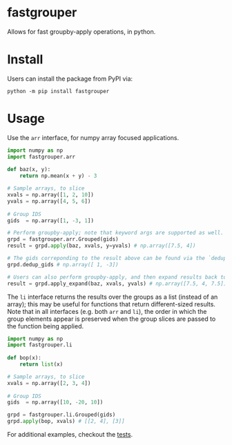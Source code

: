 [![<sjoshistrats>](https://circleci.com/gh/sjoshistrats/fastgrouper.svg?style=shield)](https://app.circleci.com/pipelines/github/sjoshistrats/fastgrouper?branch=master)

# fastgrouper
Allows for fast groupby-apply operations, in python.
  
# Install
  
Users can install the package from PyPI via:
  
```shell
python -m pip install fastgrouper
```

# Usage

Use the `arr` interface, for numpy array focused applications.

```python
import numpy as np
import fastgrouper.arr
  
def baz(x, y):
    return np.mean(x + y) - 3

# Sample arrays, to slice
xvals = np.array([1, 2, 10])
yvals = np.array([4, 5, 6])
  
# Group IDS
gids  = np.array([1, -3, 1])

# Perform groupby-apply; note that keyword args are supported as well.
grpd = fastgrouper.arr.Grouped(gids)
result = grpd.apply(baz, xvals, y=yvals) # np.array([7.5, 4])

# The gids correponding to the result above can be found via the `dedup_gids` attribute.
grpd.dedup_gids # np.array([ 1, -3])

# Users can also perform groupby-apply, and then expand results back to align with the original gids.
result = grpd.apply_expand(baz, xvals, yvals) # np.array([7.5, 4, 7.5])
```

The `li` interface returns the results over the groups as a list (instead of an array); this may be useful for functions that return different-sized results. Note that in all interfaces (e.g. both `arr` and `li`), the order in which the group elements appear is preserved when the group slices are passed to the function being applied.

  
```python
import numpy as np
import fastgrouper.li
  
def bop(x):
    return list(x)

# Sample arrays, to slice
xvals = np.array([2, 3, 4])
  
# Group IDS
gids  = np.array([10, -20, 10])

grpd = fastgrouper.li.Grouped(gids)
grpd.apply(bop, xvals) # [[2, 4], [3]]
```
  
For additional examples, checkout the [tests](./python/fastgrouper/test).
